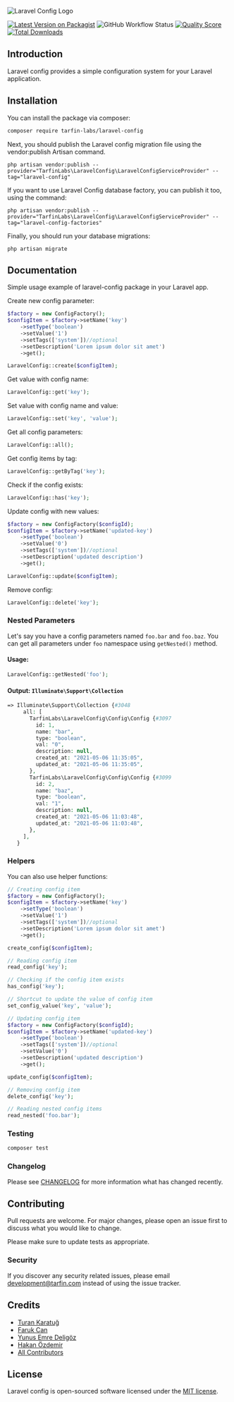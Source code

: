 ![Laravel Config Logo](https://s3-eu-west-1.amazonaws.com/media.tarfin.com/assets/logo-config.svg)

[![Latest Version on Packagist](https://img.shields.io/packagist/v/tarfin-labs/laravel-config.svg?style=flat-square)](https://packagist.org/packages/tarfin-labs/laravel-config)
![GitHub Workflow Status](https://img.shields.io/github/workflow/status/tarfin-labs/laravel-config/tests?label=tests)
[![Quality Score](https://img.shields.io/scrutinizer/g/tarfin-labs/laravel-config.svg?style=flat-square)](https://scrutinizer-ci.com/g/tarfin-labs/laravel-config)
[![Total Downloads](https://img.shields.io/packagist/dt/tarfin-labs/laravel-config.svg?style=flat-square)](https://packagist.org/packages/tarfin-labs/laravel-config)

## Introduction

Laravel config provides a simple configuration system for your Laravel application. 

## Installation

You can install the package via composer:

```bash
composer require tarfin-labs/laravel-config
```
Next, you should publish the Laravel config migration file using the vendor:publish Artisan command.

```
php artisan vendor:publish --provider="TarfinLabs\LaravelConfig\LaravelConfigServiceProvider" --tag="laravel-config"
```

If you want to use Laravel Config database factory, you can publish it too, using the command:

```
php artisan vendor:publish --provider="TarfinLabs\LaravelConfig\LaravelConfigServiceProvider" --tag="laravel-config-factories"
```

Finally, you should run your database migrations:

```
php artisan migrate
```

## Documentation

Simple usage example of laravel-config package in your Laravel app.

Create new config parameter:

``` php
$factory = new ConfigFactory();
$configItem = $factory->setName('key')
    ->setType('boolean')
    ->setValue('1')
    ->setTags(['system'])//optional
    ->setDescription('Lorem ipsum dolor sit amet')
    ->get();

LaravelConfig::create($configItem);
```

Get value with config name:

``` php
LaravelConfig::get('key');
```
Set value with config name and value:

``` php
LaravelConfig::set('key', 'value');
```

Get all config parameters:

``` php
LaravelConfig::all();
```

Get config items by tag:

``` php
LaravelConfig::getByTag('key');
```

Check if the config exists:

``` php
LaravelConfig::has('key');
```

Update config with new values:

``` php
$factory = new ConfigFactory($configId);
$configItem = $factory->setName('updated-key')
    ->setType('boolean')
    ->setValue('0')
    ->setTags(['system'])//optional
    ->setDescription('updated description')
    ->get();

LaravelConfig::update($configItem);
```

Remove config:

``` php
LaravelConfig::delete('key');
```

### Nested Parameters

Let's say you have a config parameters named `foo.bar` and `foo.baz`. You can get all parameters under `foo` namespace using `getNested()` method.

#### Usage:

```php
LaravelConfig::getNested('foo');
```

#### Output: `Illuminate\Support\Collection`
```php
=> Illuminate\Support\Collection {#3048
     all: [
       TarfinLabs\LaravelConfig\Config\Config {#3097
         id: 1,
         name: "bar",
         type: "boolean",
         val: "0",
         description: null,
         created_at: "2021-05-06 11:35:05",
         updated_at: "2021-05-06 11:35:05",
       },
       TarfinLabs\LaravelConfig\Config\Config {#3099
         id: 2,
         name: "baz",
         type: "boolean",
         val: "1",
         description: null,
         created_at: "2021-05-06 11:03:48",
         updated_at: "2021-05-06 11:03:48",
       },
     ],
   }
```

### Helpers
You can also use helper functions:

``` php
// Creating config item
$factory = new ConfigFactory();
$configItem = $factory->setName('key')
    ->setType('boolean')
    ->setValue('1')
    ->setTags(['system'])//optional
    ->setDescription('Lorem ipsum dolor sit amet')
    ->get();

create_config($configItem);

// Reading config item
read_config('key');

// Checking if the config item exists
has_config('key');

// Shortcut to update the value of config item
set_config_value('key', 'value');

// Updating config item
$factory = new ConfigFactory($configId);
$configItem = $factory->setName('updated-key')
    ->setType('boolean')
    ->setTags(['system'])//optional
    ->setValue('0')
    ->setDescription('updated description')
    ->get();

update_config($configItem);

// Removing config item
delete_config('key');

// Reading nested config items
read_nested('foo.bar');
```

### Testing

``` bash
composer test
```

### Changelog

Please see [CHANGELOG](CHANGELOG.md) for more information what has changed recently.

## Contributing

Pull requests are welcome. For major changes, please open an issue first to discuss what you would like to change.

Please make sure to update tests as appropriate.

### Security

If you discover any security related issues, please email development@tarfin.com instead of using the issue tracker.

## Credits

- [Turan Karatuğ](https://github.com/tkaratug)
- [Faruk Can](https://github.com/frkcn)
- [Yunus Emre Deligöz](https://github.com/deligoez)
- [Hakan Özdemir](https://github.com/hozdemir)
- [All Contributors](../../contributors)

## License

Laravel config is open-sourced software licensed under the [MIT license](LICENSE.md).

